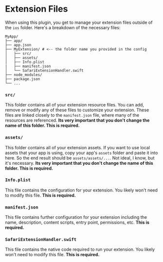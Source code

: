 # Extension Files

When using this plugin, you get to manage your extension files outside of the `ios` folder. Here's a breakdown of the necessary files:

```console
MyApp/
├── app/
├── app.json
├── MyExtension/ # <-- the folder name you provided in the config
│   ├── src/
│   ├── assets/
│   ├── Info.plist
|   ├── manifest.json
│   └── SafariExtensionHandler.swift
├── node_modules/
├── package.json
└── ...
```

### `src/`

This folder contains all of your extension resource files. You can add, remove or modify any of these files to customize your extension. These files are linked closely to the `manifest.json` file, where many of the resources are referenced. **Its very important that you don't change the name of this folder. This is required.**

### `assets/`

This folder contains all of your extension assets. If you want to use local assets that your app is using, copy your app's `assets` folder and paste it into here. So the end result should be `assets/assets/...`. Not ideal, I know, but it's necessary. **Its very important that you don't change the name of this folder. This is required.**

### `Info.plist`

This file contains the configuration for your extension. You likely won't need to modify this file. **This is required.**

### `manifest.json`

This file contains further configuration for your extension including the name, description, content scripts, entry point, permissions, etc. **This is required.**

### `SafariExtensionHandler.swift`

This file contains the native code required to run your extension. You likely won't need to modify this file. **This is required.**
